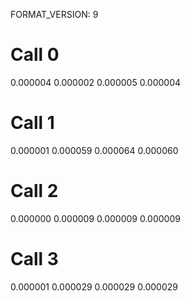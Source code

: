 FORMAT_VERSION: 9

# Call 0
0.000004
0.000002
0.000005
0.000004

# Call 1
0.000001
0.000059
0.000064
0.000060

# Call 2
0.000000
0.000009
0.000009
0.000009

# Call 3
0.000001
0.000029
0.000029
0.000029

